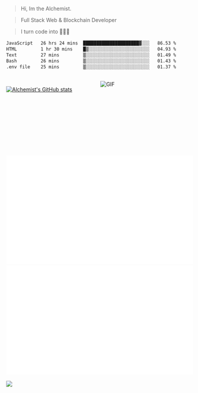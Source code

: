 > Hi, Im the Alchemist.

> Full Stack Web & Blockchain Developer

> I turn code into 💎💎💎

<!--START_SECTION:waka-->
```text
JavaScript   26 hrs 24 mins  █████████████████████▓░░░   86.53 % 
HTML         1 hr 30 mins    █▒░░░░░░░░░░░░░░░░░░░░░░░   04.93 % 
Text         27 mins         ▒░░░░░░░░░░░░░░░░░░░░░░░░   01.49 % 
Bash         26 mins         ▒░░░░░░░░░░░░░░░░░░░░░░░░   01.43 % 
.env file    25 mins         ▒░░░░░░░░░░░░░░░░░░░░░░░░   01.37 % 
```
<!--END_SECTION:waka-->


<br />

<img align="right" alt="GIF" src="https://user-images.githubusercontent.com/5355808/139111924-210cc6fa-9fb1-4dac-929d-6324a5836a92.gif" width="250" height="200" />

[![Alchemist's GitHub stats](https://github-readme-stats.vercel.app/api?username=DrMaxis&show_icons=true&theme=outrun&count_private=true)](#)

![](https://raw.githubusercontent.com/DrMaxis/github-stats-transparent/output/generated/overview.svg)
![](https://raw.githubusercontent.com/DrMaxis/github-stats-transparent/output/generated/languages.svg)

 
<a href="https://count.getloli.com/"><img src="https://count.getloli.com/get/@:maxis-the-alchemist?theme=rule34"></a>
<!-- https://count.getloli.com/get/@alchemist?theme=rule34 -->
<br>


